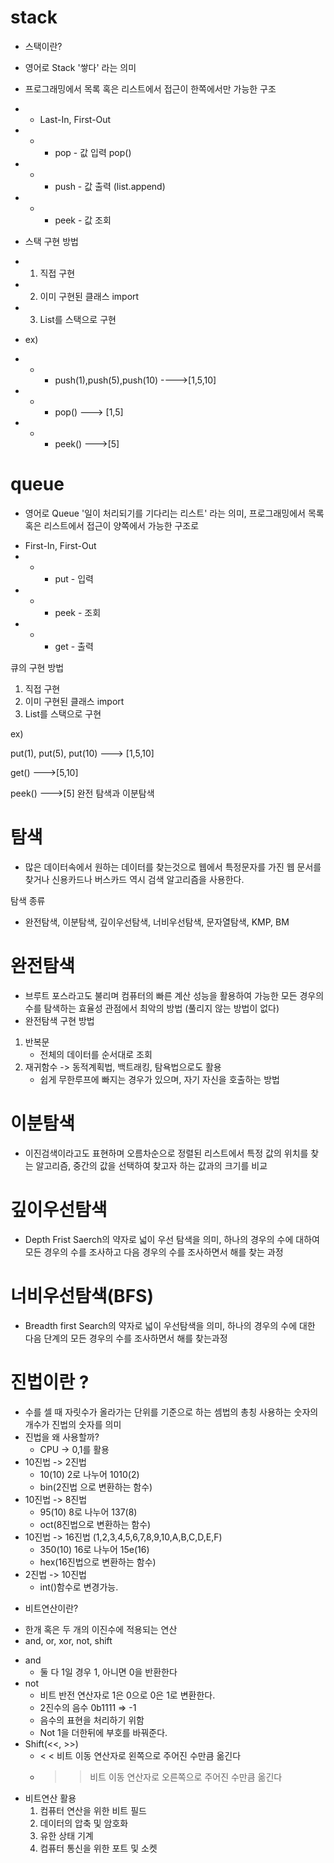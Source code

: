 # stack
* 스택이란?
 - 영어로 Stack '쌓다' 라는 의미

* 프로그래밍에서 목록 혹은 리스트에서 접근이 한쪽에서만 가능한 구조 
* * Last-In, First-Out
* * * pop - 값 입력 pop()
* * * push - 값 출력 (list.append)
* * * peek - 값 조회 

* 스택 구현 방법
* 1) 직접 구현 
* 2) 이미 구현된 클래스 import 
* 3)  List를 스택으로 구현
* ex)
* * * push(1),push(5),push(10) ---->[1,5,10]
* * * pop() ---> [1,5]
* * * peek() --->[5]

# queue
- 영어로 Queue '일이 처리되기를 기다리는 리스트' 라는 의미, 프로그래밍에서 목록 혹은 리스트에서 접근이 양쪽에서 가능한 구조로
* First-In, First-Out
* * * put - 입력
* * * peek - 조회
* * * get - 출력

큐의 구현 방법

1) 직접 구현
2) 이미 구현된 클래스 import 
3) List를 스택으로 구현

ex) 

put(1), put(5), put(10) ---> [1,5,10]

get() --->[5,10]

peek() --->[5]
완전 탐색과 이분탐색

# 탐색


* 많은 데이터속에서 원하는 데이터를 찾는것으로 웹에서 특정문자를 가진 웹 문서를 찾거나 신용카드나 버스카드 역시 검색 알고리즘을 사용한다.

탐색 종류
* 완전탐색, 이분탐색, 깊이우선탐색, 너비우선탐색, 문자열탐색, KMP, BM

# 완전탐색

* 브루트 포스라고도 불리며 컴퓨터의 빠른 계산 성능을 활용하여 가능한 모든 경우의 수를 탐색하는 효율성 관점에서 최악의 방법 (풀리지 않는 방법이 없다)
* 완전탐색 구현 방법
1) 반복문 
   - 전체의 데이터를 순서대로 조회 	 
2) 재귀함수 -> 동적계획법, 백트래킹, 탐욕법으로도 활용
   - 쉽게 무한루프에 빠지는 경우가 있으며, 자기 자신을 호출하는 방법

# 이분탐색

 * 이진검색이라고도 표현하며 오름차순으로 정렬된 리스트에서 특정 값의 위치를 찾는 알고리즘, 중간의 값을 선택하여 찾고자 하는 값과의 크기를 비교

# 깊이우선탐색

* Depth Frist Saerch의 약자로 넓이 우선 탐색을 의미, 하나의 경우의 수에 대하여 모든 경우의 수를 조사하고 다음 경우의 수를 조사하면서 해를 찾는 과정

# 너비우선탐색(BFS)

* Breadth first Search의 약자로 넓이 우선탐색을 의미, 하나의 경우의 수에 대한 다음 단계의 모든 경우의 수를 조사하면서 해를 찾는과정



# 진법이란 ? 
- 수를 셀 때 자릿수가 올라가는 단위를 기준으로 하는 셈법의 총칭 사용하는 숫자의 개수가 진법의 숫자를 의미
- 진법을 왜 사용할까?
	- CPU -> 0,1를 활용
- 10진법 -> 2진법
	- 10(10) 2로 나누어 1010(2)
	- bin(2진법 으로 변환하는 함수)
- 10진법 -> 8진법
	- 95(10) 8로 나누어 137(8)
	- oct(8진법으로 변환하는 함수)
- 10진법 -> 16진법 (1,2,3,4,5,6,7,8,9,10,A,B,C,D,E,F)
	- 350(10) 16로 나누어 15e(16)
	- hex(16진법으로 변환하는 함수)
- 2진법 -> 10진법 
	- int()함수로 변경가능.

* 비트연산이란?
- 한개 혹은 두 개의 이진수에 적용되는 연산
- and, or, xor, not, shift
* and
	- 둘 다 1일 경우 1, 아니면 0을 반환한다
* not
	- 비트 반전 연산자로 1은 0으로 0은 1로 변환한다.
	- 2진수의 음수 0b1111 => -1
	- 음수의 표현을 처리하기 위함
	- Not 1을 더한뒤에 부호를 바꿔준다.
* Shift(<<, >>)
	- < < 비트 이동 연산자로 왼쪽으로 주어진 수만큼 옮긴다
	- > > 비트 이동 연산자로 오른쪽으로 주어진 수만큼 옮긴다
* 비트연산 활용
	 1) 컴퓨터 연산을 위한 비트 필드
	 2) 데이터의 압축 및 암호화
	 3) 유한 상태 기계
	 4) 컴퓨터 통신을 위한 포트 및 소켓
